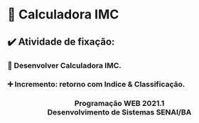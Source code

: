 # 🔢 Calculadora IMC 

## ✔️ Atividade de fixação:
### 📑 Desenvolver Calculadora IMC.
### ➕ Incremento: retorno com Indice & Classificação.


<h3 align="center">Programação WEB 2021.1 <br>
Desenvolvimento de Sistemas SENAI/BA </h3>
